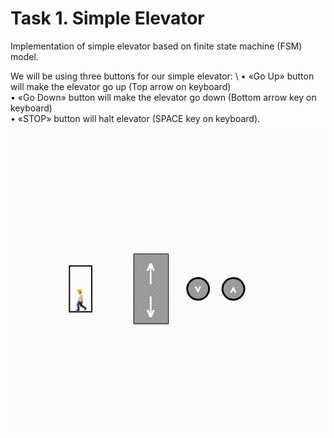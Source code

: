 # Task 1. Simple Elevator

Implementation of simple elevator based on finite state machine (FSM) model.

We will be using three buttons for our simple elevator: \ 
• «Go Up» button will make the elevator go up (Top arrow on keyboard) \
• «Go Down» button will make the elevator go down (Bottom arrow key on keyboard) \
• «STOP» button will halt elevator (SPACE key on keyboard).

![2](task_1.gif)